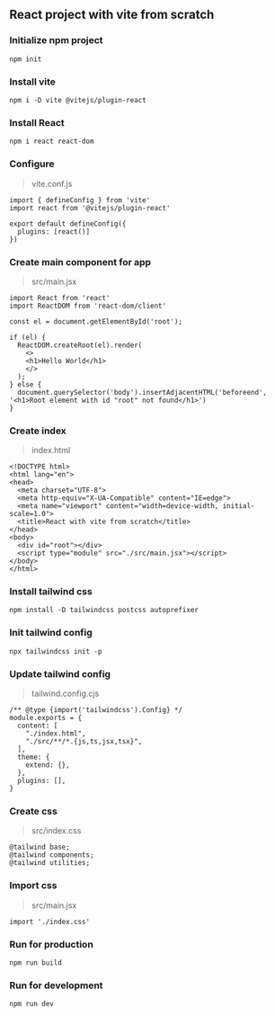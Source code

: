 ## React project with vite from scratch
### Initialize npm project
```
npm init
```

### Install vite
```
npm i -D vite @vitejs/plugin-react
```

### Install React
```
npm i react react-dom
```

### Configure
> vite.conf.js
```
import { defineConfig } from 'vite'
import react from '@vitejs/plugin-react'

export default defineConfig({
  plugins: [react()]
})
```
### Create main component for app
> src/main.jsx
```
import React from 'react'
import ReactDOM from 'react-dom/client'

const el = document.getElementById('root');

if (el) {
  ReactDOM.createRoot(el).render(
    <>
    <h1>Hello World</h1>
    </>
  );
} else {
  document.querySelector('body').insertAdjacentHTML('beforeend', '<h1>Root element with id "root" not found</h1>')
}
```

### Create index
> index.html
```
<!DOCTYPE html>
<html lang="en">
<head>
  <meta charset="UTF-8">
  <meta http-equiv="X-UA-Compatible" content="IE=edge">
  <meta name="viewport" content="width=device-width, initial-scale=1.0">
  <title>React with vite from scratch</title>
</head>
<body>
  <div id="root"></div>
  <script type="module" src="./src/main.jsx"></script>
</body>
</html>
```

### Install tailwind css
```
npm install -D tailwindcss postcss autoprefixer
```

### Init tailwind config
```
npx tailwindcss init -p
```
### Update tailwind config
> tailwind.config.cjs
```
/** @type {import('tailwindcss').Config} */
module.exports = {
  content: [
    "./index.html",
    "./src/**/*.{js,ts,jsx,tsx}",
  ],
  theme: {
    extend: {},
  },
  plugins: [],
}
```

### Create css
> src/index.css
```
@tailwind base;
@tailwind components;
@tailwind utilities;
```

### Import css
> src/main.jsx
```
import './index.css'
```

### Run for production
```
npm run build
```

### Run for development
```
npm run dev
```